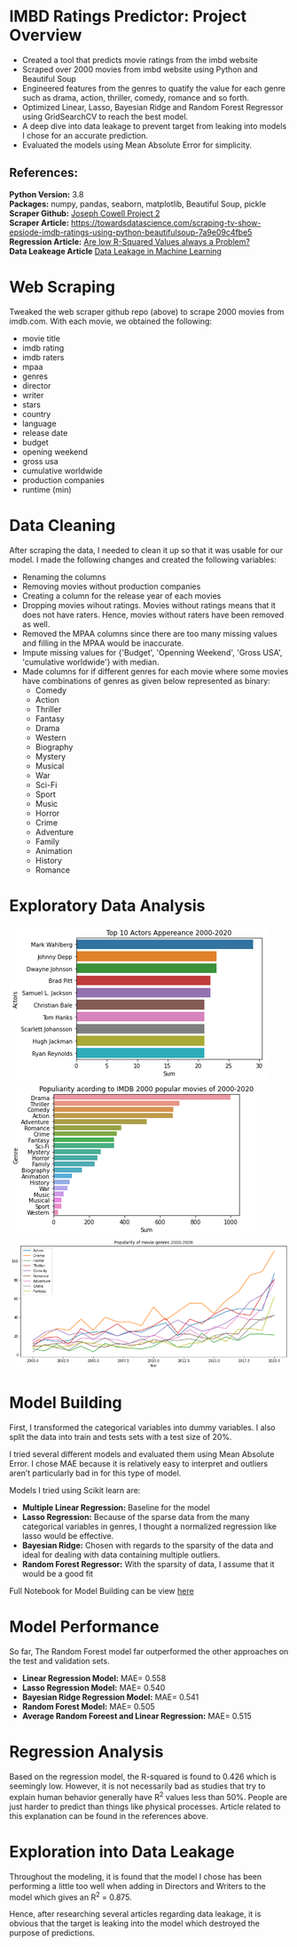 # IMBD Ratings Predictor: Project Overview

- Created a tool that predicts movie ratings from the imbd website
- Scraped over 2000 movies from imbd website using Python and Beautiful Soup
- Engineered features from the genres to quatify the value for each genre such as drama, action, thriller, comedy, romance and so forth.
- Optimized Linear, Lasso, Bayesian Ridge and Random Forest Regressor using GridSearchCV to reach the best model.
- A deep dive into data leakage to prevent target from leaking into models I chose for an accurate prediction.
- Evaluated the models using Mean Absolute Error for simplicity.


## References:
**Python Version:** 3.8<br/>
**Packages:** numpy, pandas, seaborn, matplotlib, Beautiful Soup, pickle <br/>
**Scraper Github:**  [Joseph Cowell Project 2](https://github.com/josephpcowell/cowell_proj_2/tree/master/helper_functions)<br/>
**Scraper Article:** https://towardsdatascience.com/scraping-tv-show-epsiode-imdb-ratings-using-python-beautifulsoup-7a9e09c4fbe5<br/>
**Regression Article:** [Are low R-Squared Values always a Problem?](https://statisticsbyjim.com/regression/interpret-r-squared-regression/)<br/>
**Data Leakeage Article** [Data Leakage in Machine Learning](https://towardsdatascience.com/data-leakage-in-machine-learning-6161c167e8ba)<br/>



# Web Scraping

Tweaked the web scraper github repo (above) to scrape 2000 movies from imdb.com. With each movie, we obtained the following:

- movie title
- imdb rating
- imdb raters
- mpaa
- genres
- director
- writer
- stars
- country
- language
- release date
- budget
- opening weekend
- gross usa
- cumulative worldwide
- production companies
- runtime (min)


# Data Cleaning
After scraping the data, I needed to clean it up so that it was usable for our model. I made the following changes and created the following variables:

- Renaming the columns
- Removing movies without production companies
- Creating a column for the release year of each movies
- Dropping movies wihout ratings. Movies without ratings means that it does not have raters. Hence, movies without raters have been removed as well.
- Removed the MPAA columns since there are too many missing values and filling in the MPAA would be inaccurate.
- Impute missing values for {'Budget', 'Openning Weekend', 'Gross USA', 'cumulative worldwide'} with median.
- Made columns for if different genres for each movie where some movies have combinations of genres as given below represented as binary:
  - Comedy
  - Action
  - Thriller
  - Fantasy
  - Drama
  - Western
  - Biography
  - Mystery
  - Musical
  - War
  - Sci-Fi
  - Sport
  - Music
  - Horror
  - Crime
  - Adventure
  - Family
  - Animation
  - History
  - Romance

# Exploratory Data Analysis

![](https://github.com/roywong96/imbd_proj/blob/master/images/actors.png)
![](https://github.com/roywong96/imbd_proj/blob/master/images/genres.png)
![](https://github.com/roywong96/imbd_proj/blob/master/images/genres20years.png)


# Model Building
First, I transformed the categorical variables into dummy variables. I also split the data into train and tests sets with a test size of 20%.


I tried several different models and evaluated them using Mean Absolute Error. I chose MAE because it is relatively easy to interpret and outliers aren’t particularly bad in for this type of model.


Models I tried using Scikit learn are:

- **Multiple Linear Regression:** Baseline for the model
- **Lasso Regression:** Because of the sparse data from the many categorical variables in genres, I thought a normalized regression like lasso would be effective.
- **Bayesian Ridge:** Chosen with regards to the sparsity of the data and ideal for dealing with data containing multiple outliers.
- **Random Forest Regressor:** With the sparsity of data, I assume that it would be a good fit

Full Notebook for Model Building can be view [here](https://jovian.ai/roywong96/imdb-model-building)

# Model Performance

So far, The Random Forest model far outperformed the other approaches on the test and validation sets.


- **Linear Regression Model:** MAE= 0.558
- **Lasso Regression Model:** MAE= 0.540
- **Bayesian Ridge Regression Model:** MAE= 0.541
- **Random Forest Model:** MAE= 0.505
- **Average Random Foreest and Linear Regression:** MAE= 0.515

# Regression Analysis

Based on the regression model, the R-squared is found to 0.426 which is seemingly low. However, it is not necessarily bad as studies that try to explain human behavior generally have R<sup>2</sup> values less than 50%. People are just harder to predict than things like physical processes. Article related to this explanation can be found in the references above.


# Exploration into Data Leakage

Throughout the modeling, it is found that the model I chose has been performing a little too well when adding in Directors and Writers to the model which gives an R<sup>2</sup> = 0.875.

Hence, after researching several articles regarding data leakage, it is obvious that the target is leaking into the model which destroyed the purpose of predictions.

